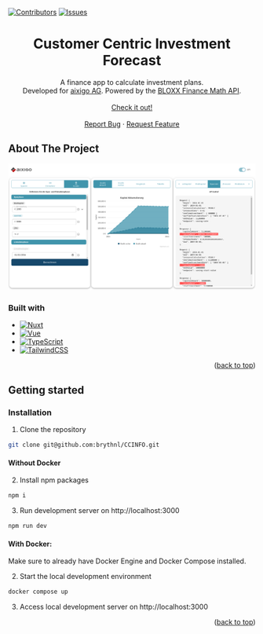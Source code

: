 <a name="readme-top"></a>

[![Contributors][contributors-shield]][contributors-url]
[![Issues][issues-shield]][issues-url]

<!-- PROJECT LOGO -->
<div align="center">
  <h1 align="center">Customer Centric Investment Forecast</h3>

  <p align="center">
    A finance app to calculate investment plans.
    <br />
    Developed for <a href="https://https://www.aixigo.com">aixigo AG</a>. Powered by the <a href="https://portal.aixigo.com/docs/finance-math-api#">BLOXX Finance Math API</a>.
    <br />
    <br />
    <a href="https://ccinfo.vercel.app">Check it out!</a>
    <br />
    <br />
    <a href="https://github.com/brythnl/CCINFO/issues">Report Bug</a>
    ·
    <a href="https://github.com/brythnl/CCINFO/issues">Request Feature</a>
  </p>
</div>


<!-- ABOUT THE PROJECT -->
## About The Project


[![CCINFO Kombiplan Screenshot][kombiplan-screenshot]](https://ccinfo.vercel.app)

### Built with
* [![Nuxt][Nuxt.js]][Nuxt-url]
* [![Vue][Vue.js]][Vue-url]
* [![TypeScript][TypeScript]][TypeScript-url]
* [![TailwindCSS][TailwindCSS]][TailwindCSS-url]

<p align="right">(<a href="#readme-top">back to top</a>)</p>

## Getting started

### Installation
1. Clone the repository
```bash
git clone git@github.com:brythnl/CCINFO.git
```

#### Without Docker
2. Install npm packages
```bash
npm i
```

3. Run development server on http://localhost:3000
```bash
npm run dev
```

#### With Docker:
Make sure to already have Docker Engine and Docker Compose installed.

2. Start the local development environment
```bash
docker compose up
```

3. Access local development server on http://localhost:3000

<p align="right">(<a href="#readme-top">back to top</a>)</p>

[contributors-shield]: https://img.shields.io/github/contributors/brythnl/CCINFO.svg?style=for-the-badge
[contributors-url]: https://github.com/brythnl/CCINFO/graphs/contributors
[issues-shield]: https://img.shields.io/github/issues/brythnl/CCINFO.svg?style=for-the-badge
[issues-url]: https://github.com/brythnl/CCINFO/issues
[kombiplan-screenshot]: images/app-screenshot.png
[Nuxt.js]: https://img.shields.io/badge/Nuxt-002E3B?style=for-the-badge&logo=nuxtdotjs&logoColor=#00DC82
[Nuxt-url]: https://nuxt.com
[Vue.js]: https://img.shields.io/badge/Vue.js-35495E?style=for-the-badge&logo=vue.js&logoColor=4FC08D
[Vue-url]: https://vuejs.org/
[TypeScript]: https://img.shields.io/badge/TypeScript-007ACC?style=for-the-badge&logo=typescript&logoColor=white
[TypeScript-url]: https://www.typescriptlang.org/
[TailwindCSS]: https://img.shields.io/badge/Tailwind_CSS-38B2AC?style=for-the-badge&logo=tailwind-css&logoColor=white
[TailwindCSS-url]: https://tailwindcss.com

